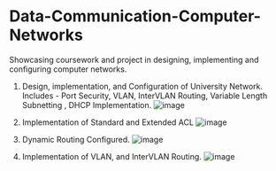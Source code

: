 # Data-Communication-Computer-Networks
Showcasing coursework and project in designing, implementing and configuring computer networks.


1. Design, implementation, and Configuration of University Network.
   Includes - Port Security, VLAN, InterVLAN Routing, Variable Length Subnetting , DHCP Implementation.
   ![image](https://github.com/lochana-dineth/Data-Communication-Computer-Networks/assets/30839724/5af81756-190a-4796-81c8-1fb959e5e6e2)


2. Implementation of Standard and Extended ACL
   ![image](https://github.com/lochana-dineth/Data-Communication-Computer-Networks/assets/30839724/4e888cfa-8e6e-4743-9dda-7cf5e4fe1df7)


3. Dynamic Routing Configured.
   ![image](https://github.com/lochana-dineth/Data-Communication-Computer-Networks/assets/30839724/d861e7f1-3729-4677-9022-c415bc388463)


4. Implementation of VLAN, and InterVLAN Routing.
  ![image](https://github.com/lochana-dineth/Data-Communication-Computer-Networks/assets/30839724/fa3d53c0-4b80-4d6b-a238-b2a41a80ddd4)






